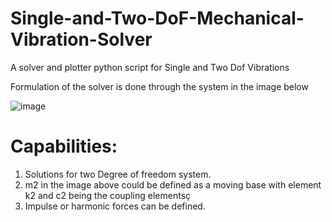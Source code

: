 # Single-and-Two-DoF-Mechanical-Vibration-Solver
A solver and plotter python script for Single and Two Dof Vibrations

Formulation of the solver is done through the system in the image below

![image](https://github.com/EmrullahY223/Single-and-Two-DoF-Vibration-Solver/assets/68111419/716afb13-3da8-49de-9644-ecf697ca21ba)

# Capabilities:

1) Solutions for two Degree of freedom system.
2) m2 in the image above could be defined as a moving base with element k2 and c2 being the coupling elementsç
3) Impulse or harmonic forces can be defined.
